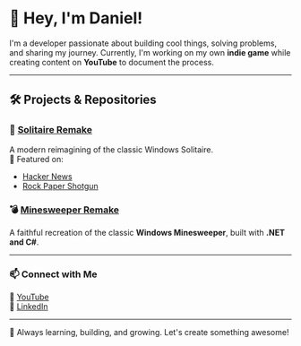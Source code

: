 # 👋 Hey, I'm Daniel!

I'm a developer passionate about building cool things, solving problems, and sharing my journey. Currently, I'm working on my own **indie game** while creating content on **YouTube** to document the process.

---

## 🛠 **Projects & Repositories**

### 🎴 [Solitaire Remake](https://github.com/danielricci/solitaire)  
A modern reimagining of the classic Windows Solitaire.  
📰 Featured on:  
- [Hacker News](https://news.ycombinator.com/item?id=40071609)  
- [Rock Paper Shotgun](https://www.rockpapershotgun.com/balatro-95-perfects-procrastination-by-modding-the-roguelike-deckbuilder-into-classic-windows-solitaire)  

### 💣 [Minesweeper Remake](https://github.com/danielricci/minesweeper)  
A faithful recreation of the classic **Windows Minesweeper**, built with **.NET and C#**.

---

### 📫 **Connect with Me**  
🔗 [YouTube](https://www.youtube.com/@mrdanielricci)  
🔗 [LinkedIn](https://www.linkedin.com/in/mrdanielricci)  

---

🚀 Always learning, building, and growing. Let's create something awesome!
